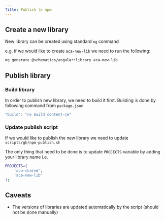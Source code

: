 ```yaml
---
Title: Publish to npm
---
```


## Create a new library

New library can be created using standard `ng` command

e.g. if we would like to create `aca-new-lib` we need to run the following:

```sh
ng generate @schematics/angular:library aca-new-lib
```

## Publish library


### Build library

In order to publish new library, we need to build it first. Building is done by following command from `package.json`

```sh
"build": "nx build content-ce"
```

### Update publish script

If we would like to publish the new library we need to update `scripts/gh/npm-publish.sh`

The only thing that need to be done is to update `PROJECTS` variable by adding your library name i.e.

```sh
PROJECTS=(
    'aca-shared',
    'aca-new-lib'
);
```

## Caveats

- The versions of libraries are updated automatically by the script (should not be done manually)

